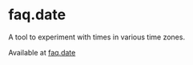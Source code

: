 # faq.date

A tool to experiment with times in various time zones.

Available at [faq.date](https://faq.date)
